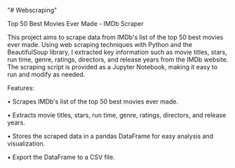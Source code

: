 "# Webscraping" 

Top 50 Best Movies Ever Made - IMDb Scraper

This project aims to scrape data from IMDb's list of the top 50 best movies ever made. Using web scraping techniques with Python and the BeautifulSoup library, I extracted key information such as movie titles, stars, run time, genre, ratings, directors, and release years from the IMDb website. The scraping script is provided as a Jupyter Notebook, making it easy to run and modify as needed.

Features:

•	Scrapes IMDb's list of the top 50 best movies ever made.

•	Extracts movie titles, stars, run time, genre, ratings, directors, and release years.

•	Stores the scraped data in a pandas  DataFrame for easy analysis and visualization.

•	Export the DataFrame to a CSV file. 
